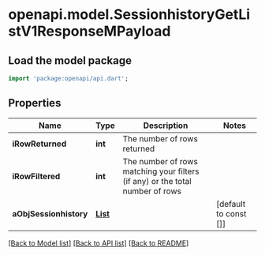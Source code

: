 # openapi.model.SessionhistoryGetListV1ResponseMPayload

## Load the model package
```dart
import 'package:openapi/api.dart';
```

## Properties
Name | Type | Description | Notes
------------ | ------------- | ------------- | -------------
**iRowReturned** | **int** | The number of rows returned | 
**iRowFiltered** | **int** | The number of rows matching your filters (if any) or the total number of rows | 
**aObjSessionhistory** | [**List<SessionhistoryListElement>**](SessionhistoryListElement.md) |  | [default to const []]

[[Back to Model list]](../README.md#documentation-for-models) [[Back to API list]](../README.md#documentation-for-api-endpoints) [[Back to README]](../README.md)


